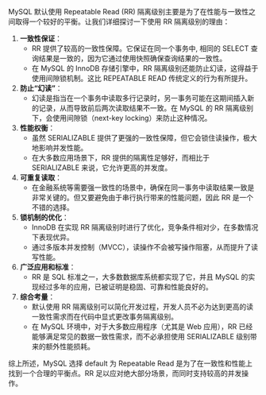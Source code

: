 MySQL 默认使用 Repeatable Read (RR) 隔离级别主要是为了在性能与一致性之间取得一个较好的平衡。让我们详细探讨一下使用 RR 隔离级别的理由：

1. **一致性保证**：
    - RR 提供了较高的一致性保障。它保证在同一个事务中, 相同的 SELECT 查询结果是一致的，因为它通过使用快照确保查询结果的一致性。
    - 在 MySQL 的 InnoDB 存储引擎中，RR 隔离级别还能防止幻读，这得益于使用间隙锁机制。这比 REPEATABLE READ 传统定义的行为有所提升。
2. **防止“幻读”**：
    - 幻读是指当在一个事务中读取多行记录时，另一事务可能在这期间插入新的记录，从而导致前后两次读取结果不一致。在 MySQL 的 RR 隔离级别下，会使用间隙锁（next-key locking）来防止这种情况。
3. **性能权衡**：
    - 虽然 SERIALIZABLE 提供了更强的一致性保障，但它会锁住读操作，极大地影响并发性能。
    - 在大多数应用场景下，RR 提供的隔离性足够好，而相比于 SERIALIZABLE 来说，它允许更高的并发度。
4. **可重复读取**：
    - 在金融系统等需要强一致性的场景中，确保在同一事务中读取结果一致是非常关键的。但又要避免由于串行执行带来的性能问题，因此 RR 是一个不错的选择。
5. **锁机制的优化**：
    - InnoDB 在实现 RR 隔离级别时进行了优化，竞争条件相对少，在多数情况下表现优异。
    - 通过多版本并发控制（MVCC），读操作不会被写操作阻塞，从而提升了读写性能。
6. **广泛应用和标准**：
    - RR 是 SQL 标准之一，大多数数据库系统都实现了它，并且 MySQL 的实现经过多年的应用，已被证明是稳固、可靠和性能良好的。
7. **综合考量**：
    - 默认使用 RR 隔离级别可以简化开发过程，开发人员不必为达到更高的读一致性需求而在代码中显式更改事务隔离级别。
    - 在 MySQL 环境中，对于大多数应用程序（尤其是 Web 应用），RR 已经能够满足常见的数据一致性需求，而不必承担使用 SERIALIZABLE 级别带来的额外性能损耗。

综上所述，MySQL 选择 default 为 Repeatable Read 是为了在一致性和性能上找到一个合理的平衡点。RR 足以应对绝大部分场景，而同时支持较高的并发操作。
